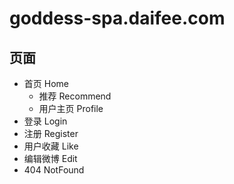 # goddess-spa.daifee.com

## 页面

- 首页 Home
  - 推荐 Recommend
  - 用户主页 Profile
- 登录 Login
- 注册 Register
- 用户收藏 Like
- 编辑微博 Edit
- 404 NotFound
